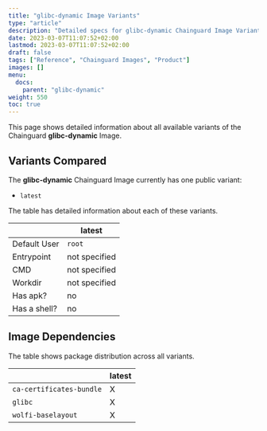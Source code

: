 ```yaml
---
title: "glibc-dynamic Image Variants"
type: "article"
description: "Detailed specs for glibc-dynamic Chainguard Image Variants"
date: 2023-03-07T11:07:52+02:00
lastmod: 2023-03-07T11:07:52+02:00
draft: false
tags: ["Reference", "Chainguard Images", "Product"]
images: []
menu:
  docs:
    parent: "glibc-dynamic"
weight: 550
toc: true
---
```


This page shows detailed information about all available variants of the Chainguard **glibc-dynamic** Image.

## Variants Compared
The **glibc-dynamic** Chainguard Image currently has one public variant: 

- `latest`

The table has detailed information about each of these variants.

|              | latest        |
|--------------|---------------|
| Default User | `root`        |
| Entrypoint   | not specified |
| CMD          | not specified |
| Workdir      | not specified |
| Has apk?     | no            |
| Has a shell? | no            |

## Image Dependencies
The table shows package distribution across all variants.

|                          | latest |
|--------------------------|--------|
| `ca-certificates-bundle` | X      |
| `glibc`                  | X      |
| `wolfi-baselayout`       | X      |

